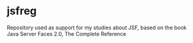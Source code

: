 # jsfreg
Repository used as support for my studies about JSF, based on the book Java Server Faces 2.0, The Complete Reference
